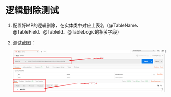 # 逻辑删除测试
1. 配置好MP的逻辑删除，在实体类中对应上表名（@TableName、@TableField、@TableId、@TableLogic的相关字段）
2. 测试截图：

    ![测试图](mpdemo/src/main/resources/images/postman-test-deleteMapping.jpg)
